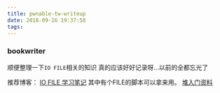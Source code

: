 ```yaml
---
title: pwnable-tw-writeup
date: 2018-09-16 19:37:58
tags: 
---
```

### bookwriter
顺便整理一下`IO FILE`相关的知识
真的应该好好记录呀...以前的全都忘光了

推荐博客：
[IO FILE 学习笔记](https://veritas501.space/2017/12/13/IO%20FILE%20%E5%AD%A6%E4%B9%A0%E7%AC%94%E8%AE%B0/)
其中有个FILE的脚本可以拿来用。
[堆入门资料](https://veritas501.space/2017/07/25/%E5%A0%86%E5%85%A5%E9%97%A8%E8%B5%84%E6%96%99/)

